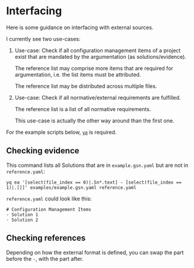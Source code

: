 
# Interfacing 

Here is some guidance on interfacing with external sources.

I currently see two use-cases: 

1) Use-case: Check if all configuration management items of a project exist that are mandated by the argumentation (as solutions/evidence).

   The reference list may comprise more items that are required for argumentation, i.e. the list items must be attributed.

   The reference list may be distributed across multiple files.

1) Use-case: Check if all normative/external requirements are fulfilled.

   The reference list is a list of all normative requirements.
   
   This use-case is actually the other way around than the first one.

For the example scripts below, [`yq`](https://github.com/mikefarah/yq) is required.


## Checking evidence

This command lists all Solutions that are in `example.gsn.yaml` but are not in `reference.yaml`:

    yq ea '[select(file_index == 0)|.Sn*.text] - [select(file_index == 1)|.[]]' examples/example.gsn.yaml reference.yaml   

`reference.yaml` could look like this:

    # Configuration Management Items
    - Solution 1
    - Solution 2

## Checking references

Depending on how the external format is defined, you can swap the part before the `-`,
with the part after.

<!-- ## MDG XML -->

